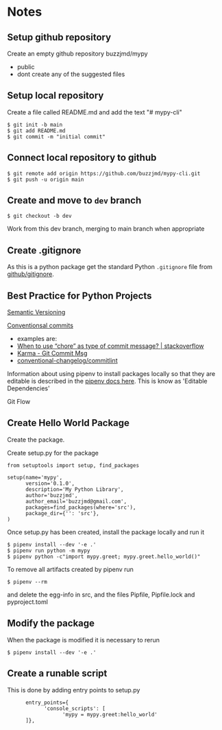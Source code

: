 # Notes

## Setup github repository

Create an empty github repository buzzjmd/mypy
* public
* dont create any of the suggested files


## Setup local repository

Create a file called README.md and add the text "# mypy-cli"

```
$ git init -b main
$ git add README.md
$ git commit -m "initial commit"
```


## Connect local repository to github

```
$ git remote add origin https://github.com/buzzjmd/mypy-cli.git
$ git push -u origin main
```


## Create and move to `dev` branch

```
$ git checkout -b dev
```
Work from this dev branch, merging to main branch when appropriate


## Create .gitignore

As this is a python package get the standard Python `.gitignore` file from [github/gitignore](https://github.com/github/gitignore/blob/master/Python.gitignore).


## Best Practice for Python Projects

[Semantic Versioning](https://semver.org/)

[Conventionsal commits](https://www.conventionalcommits.org/)
* examples are:
* [When to use “chore” as type of commit message? | stackoverflow](https://stackoverflow.com/questions/26944762/when-to-use-chore-as-type-of-commit-message)
* [Karma - Git Commit Msg](http://karma-runner.github.io/0.10/dev/git-commit-msg.html)
* [conventional-changelog/commitlint](https://github.com/conventional-changelog/commitlint)

Information about using pipenv to install packages locally so that they are editable is described in the [pipenv docs here](https://docs.pipenv.org/basics/#editable-dependencies-e-g-e). This is know as 'Editable Dependencies'

Git Flow


## Create Hello World Package

Create the package.

Create setup.py for the package
```
from setuptools import setup, find_packages

setup(name='mypy',
      version='0.1.0',
      description='My Python Library',
      author='buzzjmd',
      author_email='buzzjmd@gmail.com',
      packages=find_packages(where='src'),
      package_dir={'': 'src'},  
)
```

Once setup.py has been created, install the package locally and run it
```
$ pipenv install --dev '-e .'
$ pipenv run python -m mypy
$ pipenv python -c"import mypy.greet; mypy.greet.hello_world()"
```

To remove all artifacts created by pipenv run
```
$ pipenv --rm
```
and delete the egg-info in src, and the files Pipfile, Pipfile.lock and pyproject.toml


## Modify the package

When the package is modified it is necessary to rerun
```
$ pipenv install --dev '-e .'
```


## Create a runable script

This is done by adding entry points to setup.py
```
      entry_points={
            'console_scripts': [
                  'mypy = mypy.greet:hello_world'
      ]},
``` 


